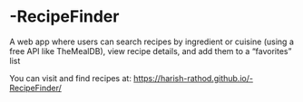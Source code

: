 # -RecipeFinder
 A web app where users can search recipes by ingredient or cuisine (using a free API like TheMealDB), view recipe details, and add them to a “favorites” list

You can visit and find recipes at:
https://harish-rathod.github.io/-RecipeFinder/
